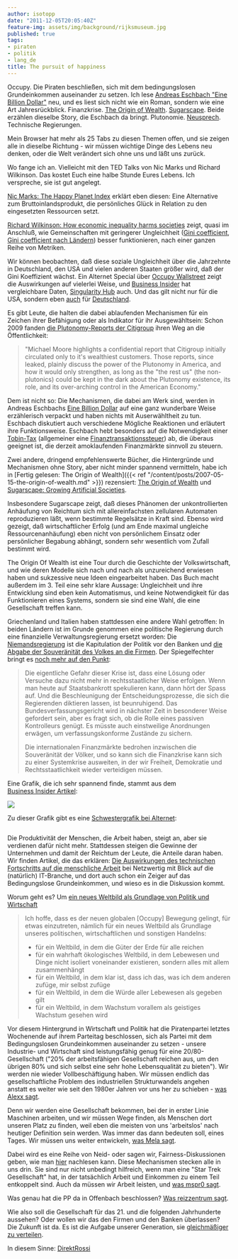 ```yaml
---
author: isotopp
date: "2011-12-05T20:05:40Z"
feature-img: assets/img/background/rijksmuseum.jpg
published: true
tags:
- piraten
- politik
- lang_de
title: The pursuit of happiness
---
```

Occupy. Die Piraten beschließen, sich mit dem bedingungslosen Grundeinkommen
auseinander zu setzen. Ich lese
[Andreas Eschbach "Eine Billion Dollar"](http://www.amazon.de/Eine-Billion-Dollar-Roman-ebook/dp/B004ROSYSK)
neu, und es liest sich nicht wie ein Roman, sondern wie eine Art
Jahresrückblick. Finanzkrise.
[The Origin of Wealth](http://www.amazon.de/Origin-Wealth-Evolution-Complexity-Economics/dp/0712676619).
[Sugarscape](http://www.amazon.de/Growing-Artificial-Societies-Science-Adaptive/dp/0262550253).
Beide erzählen dieselbe Story, die Eschbach da bringt. Plutonomie.
[Neusprech](http://neusprech.org/der-markt/). Technische Regierungen.

Mein Browser hat mehr als 25 Tabs zu diesen Themen offen, und sie zeigen
alle in dieselbe Richtung - wir müssen wichtige Dinge des Lebens neu denken,
oder die Welt verändert sich ohne uns und läßt uns zurück.

Wo fange ich an. Vielleicht mit den TED Talks von Nic Marks und Richard
Wilkinson. Das kostet Euch eine halbe Stunde Eures Lebens. Ich verspreche,
sie ist gut angelegt.

[Nic Marks: The Happy Planet Index](http://www.ted.com/talks/lang/en/nic_marks_the_happy_planet_index.html)
erklärt eben diesen: Eine Alternative zum Bruttoinlandsprodukt, die
persönliches Glück in Relation zu den eingesetzten Ressourcen setzt.

[Richard Wilkinson: How economic inequality harms societies](http://www.ted.com/talks/richard_wilkinson.html)
zeigt, quasi im Anschluß, wie Gemeinschaften mit geringerer Ungleichheit 
([Gini coefficient](http://en.wikipedia.org/wiki/Gini_coefficient),
[Gini coefficient nach Ländern](http://www.informationisbeautiful.net/visualizations/what-are-wallst-protestors-angry-about/))
besser funktionieren, nach einer ganzen Reihe von Metriken.

Wir können beobachten, daß diese soziale Ungleichheit über die Jahrzehnte in
Deutschland, den USA und vielen anderen Staaten größer wird, daß der Gini
Koeffizient wächst. Ein Alternet Special über 
[Occupy Wallstreet](http://www.alternet.org/occupywallst/152811/the_shocking%2C_graphic_data_that_shows_exactly_what_motivates_the_occupy_movement_/)
zeigt die Auswirkungen auf vielerlei Weise, und
[Business Insider](http://www.businessinsider.com/what-wall-street-protesters-are-so-angry-about-2011-10?op=1)
hat vergleichbare Daten, 
[Singularity Hub](http://singularityhub.com/2011/12/05/american-middle-class-dwindles-as-household-income-drops-to-1996-levels/) auch.
Und das gilt nicht nur für die USA, sondern eben
[auch](http://www.spiegel.de/wirtschaft/soziales/0,1518,796625,00.html) für 
[Deutschland](http://www.spiegel.de/wirtschaft/soziales/0,1518,801730,00.html).

Es gibt Leute, die halten die dabei ablaufenden Mechanismen für ein Zeichen
ihrer Befähigung oder als Indikator für ihr Ausgewähltsein: Schon 2009
fanden [die Plutonomy-Reports der Citigroup](http://www.dailykos.com/story/2009/10/04/789523/-Citigroups-Shocking-Plutonomy-Reports-h-t-Michael-Moore)
ihren Weg an die Öffentlichkeit:

> "Michael Moore highlights a confidential report that Citigroup initially
> circulated only to it's wealthiest customers. Those reports, since leaked,
> plainly discuss the power of the Plutonomy in America, and how it would
> only strengthen, as long as the "the rest us" (the non-plutonics) could be
> kept in the dark about the Plutonomy existence, its role, and its
> over-arching control in the American Economy."

Dem ist nicht so: Die Mechanismen, die dabei am Werk sind, werden in Andreas
Eschbachs 
[Eine Billion Dollar](http://www.amazon.de/Eine-Billion-Dollar-Roman-ebook/dp/B004ROSYSK)
auf eine ganz wunderbare Weise erzählerisch verpackt und haben nichts mit
Auserwähltheit zu tun. Eschbach diskutiert auch verschiedene Mögliche
Reaktionen und erläutert ihre Funktionsweise. Eschbach hebt besonders auf
die Notwendigkeit einer 
[Tobin-Tax](http://de.wikipedia.org/wiki/Tobin-Steuer)
(allgemeiner eine 
[Finanztransaktionssteuer](http://de.wikipedia.org/wiki/Finanztransaktionssteuer))
ab, die überaus geeignet ist, die derzeit amoklaufenden Finanzmärkte
sinnvoll zu steuern.

Zwei andere, dringend empfehlenswerte Bücher, die Hintergründe und
Mechanismen ohne Story, aber nicht minder spannend vermitteln, habe ich in
[Fertig gelesen: The Origin of Wealth]({{< ref "/content/posts/2007-05-15-the-origin-of-wealth.md" >}})
rezensiert: 
[The Origin of Wealth](http://www.amazon.de/Origin-Wealth-Evolution-Complexity-Economics/dp/0712676619)
und 
[Sugarscape: Growing Artificial Societies](http://www.amazon.de/Growing-Artificial-Societies-Science-Adaptive/dp/0262550253).

Insbesondere Sugarscape zeigt, daß dieses Phänomen der unkontrollierten
Anhäufung von Reichtum sich mit allereinfachsten zellularen Automaten
reproduzieren läßt, wenn bestimmte Regelsätze in Kraft sind. Ebenso wird
gezeigt, daß wirtschaftlicher Erfolg (und am Ende maximal ungleiche
Ressourcenanhäufung) eben nicht von persönlichem Einsatz oder persönlicher
Begabung abhängt, sondern sehr wesentlich vom Zufall bestimmt wird.

The Origin Of Wealth ist eine Tour durch die Geschichte der Volkswirtschaft,
und wie deren Modelle sich nach und nach als unzureichend erwiesen haben und
sukzessive neue Ideen eingearbeitet haben. Das Buch macht außerdem im 3.
Teil eine sehr klare Aussage: Ungleichheit und ihre Entwicklung sind eben
kein Automatismus, und keine Notwendigkeit für das Funktionieren eines
Systems, sondern sie sind eine Wahl, die eine Gesellschaft treffen kann.

Griechenland und Italien haben stattdessen eine andere Wahl getroffen: In
beiden Ländern ist im Grunde genommen eine politische Regierung durch eine
finanzielle Verwaltungsregierung ersetzt worden: Die 
[Niemandsregierung](http://walbei.wordpress.com/2011/11/30/die-niemandsregierung-ein-albtraum/)
ist die Kapitulation der Politik vor den Banken und 
[die Abgabe der Souveränität des Volkes an die Firmen](http://www.heise.de/tp/artikel/35/35994/1.html).
Der Spiegelfechter bringt es 
[noch mehr auf den Punkt](http://www.spiegelfechter.com/wordpress/7479/ich-werde-auch-nervos): 

> Die eigentliche Gefahr dieser Krise ist, dass eine Lösung oder Versuche
> dazu nicht mehr in rechtsstaatlicher Weise erfolgen. Wenn man heute auf
> Staatsbankrott spekulieren kann, dann hört der Spass auf. Und die
> Beschleunigung der Entscheidungsprozesse, die sich die Regierenden
> diktieren lassen, ist beunruhigend. Das Bundesverfassungsgericht wird in
> nächster Zeit in besonderer Weise gefordert sein, aber es fragt sich, ob
> die Rolle eines passiven Kontrolleurs genügt. Es müsste auch einstweilige
> Anordnungen erwägen, um verfassungskonforme Zustände zu sichern.
>
> Die internationalen Finanzmärkte bedrohen inzwischen die Souveränität der
> Völker, und so kann sich die Finanzkrise kann sich zu einer Systemkrise
> ausweiten, in der wir Freiheit, Demokratie und Rechtsstaatlichkeit wieder
> verteidigen müssen.

Eine Grafik, die ich sehr spannend finde, stammt aus dem  
[Business Insider Artikel](http://www.businessinsider.com/what-wall-street-protesters-are-so-angry-about-2011-10?op=1):

<img
src='http://static8.businessinsider.com/image/4e94623c69bedd814c000005-590/corporate-profits-just-hit-another-all-time-high.jpg'
/>

Zu dieser Grafik gibt es eine 
[Schwestergrafik bei Alternet](http://www.alternet.org/occupywallst/152811/the_shocking%2C_graphic_data_that_shows_exactly_what_motivates_the_occupy_movement_):

<img src='http://images.alternet.org/images/managed/storyimages_1319223516_screenshot20111020at11.27.19am.png' alt="" />

Die Produktivität der Menschen, die Arbeit haben, steigt an, aber sie
verdienen dafür nicht mehr. Stattdessen steigen die Gewinne der Unternehmen
und damit der Reichtum der Leute, die Anteile daran haben. Wir finden
Artikel, die das erklären: 
[Die Auswirkungen des technischen Fortschritts auf die menschliche Arbeit](http://netzwertig.com/2011/11/15/fundamentale-veranderungen-die-auswirkungen-des-technischen-fortschritts-auf-die-menschliche-arbeit/)
bei Netzwertig mit Blick auf die (natürlich) IT-Branche, und dort auch schon
ein Zeiger auf das Bedingungslose Grundeinkommen, und wieso es in die
Diskussion kommt.

Worum geht es? Um 
[ein neues Weltbild als Grundlage von Politik und Wirtschaft](http://www.theintelligence.de/index.php/gesellschaft/zeitgeist/3522-occupy-bewegung-fuer-ein-neues-weltbild-als-grundlage-von-politik-und-wirtschaft.html)

>Ich hoffe, dass es der neuen globalen [Occupy] Bewegung gelingt, für etwas
> einzutreten, nämlich für ein neues Weltbild als Grundlage unseres
> politischen, wirtschaftlichen und sonstigen Handelns:
> 
> - für ein Weltbild, in dem die Güter der Erde für alle reichen 
> - für ein wahrhaft ökologisches Weltbild, in dem Lebewesen und Dinge 
>   nicht isoliert voneinander existieren, sondern alles mit allem zusammenhängt
> - für ein Weltbild, in dem klar ist, dass ich das, was ich dem anderen zufüge,
>   mir selbst zufüge
> - für ein Weltbild, in dem die Würde aller Lebewesen als gegeben gilt
> - für ein Weltbild, in dem Wachstum vorallem als geistiges Wachstum gesehen wird
>

Vor diesem Hintergrund in Wirtschaft und Politik hat die Piratenpartei
letztes Wochenende auf ihrem Parteitag beschlossen, sich als Partei mit dem
Bedingungslosen Grundeinkommen auseinander zu setzen - unsere Industrie- und
Wirtschaft sind leistungsfähig genug für eine 20/80-Gesellschaft ("20% der
arbeitsfähigen Gesellschaft reichen aus, um den übrigen 80% und sich selbst
eine sehr hohe Lebensqualität zu bieten"). Wir werden nie wieder
Vollbeschäftigung haben. Wir müssen endlich das gesellschaftliche Problem
des industriellen Strukturwandels angehen anstatt es weiter wie seit den
1980er Jahren vor uns her zu schieben - 
[was Alexx sagt](http://www.planetalexx.de/2010/01/20/der-irrsinn-der-vollbeschaftigung-und-die-wirtschaft-der-zukunft/).

Denn wir werden eine Gesellschaft bekommen, bei der in erster Linie
Maschinen arbeiten, und wir müssen Wege finden, als Menschen dort unseren
Platz zu finden, weil eben die meisten von uns 'arbeitslos' nach heutiger
Definition sein werden. Was immer das dann bedeuten soll, eines Tages. Wir
müssen uns weiter entwickeln, 
[was Mela sagt](http://www.mela.de/archives/1326-BGE.html).

Dabei wird es eine Reihe von Neid- oder sagen wir, Fairness-Diskussionen
geben, wie man 
[hier](http://www.sueddeutsche.de/wissen/sozialverhalten-hilfsbereiter-als-andere-affen-1.1224487)
nachlesen kann. Diese Mechanismen stecken alle in uns drin. Sie sind nur
nicht unbedingt hilfreich, wenn man eine "Star Trek Gesellschaft" hat, in
der tatsächlich Arbeit und Einkommen zu einem Teil entkoppelt sind. Auch da
müssen wir Arbeit leisten, und [was mspr0 sagt](http://mspr0.de/?p=2704).

Was genau hat die PP da in Offenbach beschlossen?
[Was reizzentrum sagt](http://rz.koepke.net/2011/12/05/die-piratenpartei-fordert-das-bedingungslose-grundeinkommen/).

Wie also soll die Gesellschaft für das 21. und die folgenden Jahrhunderte
aussehen? Oder wollen wir das den Firmen und den Banken überlassen? Die
Zukunft ist da. Es ist die Aufgabe unserer Generation, sie 
[gleichmäßiger zu verteilen](http://en.wikiquote.org/wiki/William_Gibson#Quotes).

In diesem Sinne: [DirektRossi](http://www.youtube.com/watch?v=mLUj_WxsqQU)
